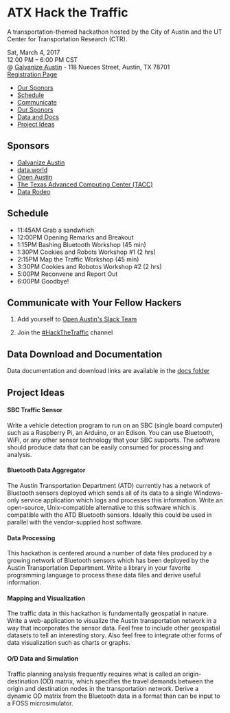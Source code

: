 # ATX Hack the Traffic

A transportation-themed hackathon hosted by the City of Austin and the UT Center for Transportation Research (CTR).

Sat, March 4, 2017  
12:00 PM – 6:00 PM CST  
@ [Galvanize Austin](http://www.galvanize.com/campuses/austin-2nd-street-district/) - 118 Nueces Street, Austin, TX 78701  
[Registration Page](https://www.eventbrite.com/e/atx-hack-the-traffic-registration-31722953207?)

 * [Our Sponors](#sponsors)
 * [Schedule](#schedule)
 * [Communicate](#communicate-with-your-fellow-hackers)
 * [Our Sponors](#sponsors)
 * [Data and Docs](#data-download-and-documentation)
 * [Project Ideas](#project-ideas)

## Sponsors

 * [Galvanize Austin](http://www.galvanize.com/campuses/austin-2nd-street-district/)  
 * [data.world](http://data.world)  
 * [Open Austin](http://open-austin.org)  
 * [The Texas Advanced Computing Center (TACC)](http://tacc.utexas.edu)  
 * [Data Rodeo](http://datarodeo.org)  


## Schedule

 * 11:45AM Grab a sandwhich
 * 12:00PM Opening Remarks and Breakout
 * 1:15PM Bashing Bluetooth Workshop (45 min)
 * 1:30PM Cookies and Robots Workshop #1 (2 hrs)
 * 2:15PM Map the Traffic Workshop (45 min)
 * 3:30PM Cookies and Robotos Workshop #2 (2 hrs)
 * 5:00PM Reconvene and Report Out
 * 6:00PM Goodbye!

## Communicate with Your Fellow Hackers

1. Add yourself to [Open Austin's Slack Team](http://slack.open-austin.org)

2. Join the [#HackTheTraffic](https://open-austin.slack.com/messages/hackthetraffic/) channel

## Data Download and Documentation
Data documentation and download links are available in the [docs folder](https://github.com/cityofaustin/hack-the-traffic/tree/master/docs)

## Project Ideas

#### SBC Traffic Sensor

Write a vehicle detection program to run on an SBC (single board computer) such as a Raspberry Pi, an Arduino, or an Edison. You can use Bluetooth, WiFi, or any other sensor technology that your SBC supports. The software should produce data that can be easily consumed for processing and analysis.


#### Bluetooth Data Aggregator

The Austin Transportation Department (ATD) currently has a network of Bluetooth sensors deployed which sends all of its data to a single Windows-only service application which logs and processes this information. Write an open-source, Unix-compatible alternative to this software which is compatible with the ATD Bluetooth sensors. Ideally this could be used in parallel with the vendor-supplied host software.


#### Data Processing

This hackathon is centered around a number of data files produced by a growing network of Bluetooth sensors which has been deployed by the Austin Transportation Department. Write a library in your favorite programming language to process these data files and derive useful information.


#### Mapping and Visualization

The traffic data in this hackathon is fundamentally geospatial in nature. Write a web-application to visualize the Austin transportation network in a way that incorporates the sensor data. Feel free to include other geospatial datasets to tell an interesting story. Also feel free to integrate other forms of data visualization such as charts or graphs.


#### O/D Data and Simulation

Traffic planning analysis frequently requires what is called an origin-destination (OD) matrix, which specifies the travel demands between the origin and destination nodes in the transportation network. Derive a dynamic OD matrix from the Bluetooth data in a format than can be input to a FOSS microsimulator.
